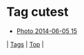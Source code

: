 <!--
title: Tag cutest
date: 2020-06-28T15:26:59.618Z
tags:
-->
# Tag cutest

 * [Photo 2014-06-05 15](87896979793.md)

| [Tags](tags.md) | [Top](index.md) |
